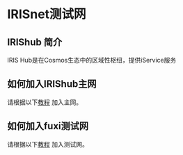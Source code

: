 # IRISnet测试网

## IRIShub 简介

IRIS Hub是在Cosmos生态中的区域性枢纽，提供iService服务

## 如何加入IRIShub主网


请根据以下[教程](Join-the-Mainnet.md) 加入主网。


## 如何加入fuxi测试网


请根据以下[教程](Join-the-Testnet.md) 加入测试网。
